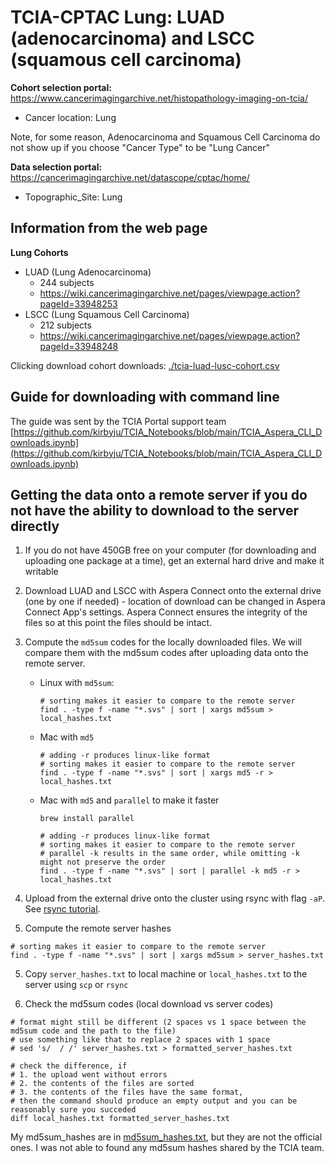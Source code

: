 
# TCIA-CPTAC Lung: LUAD (adenocarcinoma) and LSCC (squamous cell carcinoma)

**Cohort selection portal:** https://www.cancerimagingarchive.net/histopathology-imaging-on-tcia/
* Cancer location: Lung

Note, for some reason, Adenocarcinoma and Squamous Cell Carcinoma do not show up if you choose "Cancer Type" to be "Lung Cancer"


**Data selection portal:** https://cancerimagingarchive.net/datascope/cptac/home/
* Topographic_Site: Lung


## Information from the web page

**Lung Cohorts**
* LUAD (Lung Adenocarcinoma)
	* 244 subjects
	* https://wiki.cancerimagingarchive.net/pages/viewpage.action?pageId=33948253
* LSCC (Lung Squamous Cell Carcinoma)
	* 212 subjects
	* https://wiki.cancerimagingarchive.net/pages/viewpage.action?pageId=33948248

Clicking download cohort downloads: [./tcia-luad-lusc-cohort.csv](./tcia-luad-lusc-cohort.csv)

## Guide for downloading with command line

The guide was sent by the TCIA Portal support team
[https://github.com/kirbyju/TCIA_Notebooks/blob/main/TCIA_Aspera_CLI_Downloads.ipynb](https://github.com/kirbyju/TCIA_Notebooks/blob/main/TCIA_Aspera_CLI_Downloads.ipynb)

## Getting the data onto a remote server if you do not have the ability to download to the server directly

1. If you do not have 450GB free on your computer (for downloading and uploading one package at a time), get an external hard drive and make it writable
2. Download LUAD and LSCC with Aspera Connect onto the external drive (one by one if needed) - location of download can be changed in Aspera Connect App's settings. Aspera Connect ensures the integrity of the files so at this point the files should be intact.
3. Compute the `md5sum` codes for the locally downloaded files. We will compare them with the md5sum codes after uploading data onto the remote server.
    * Linux with `md5sum`: 
        ```shell
        # sorting makes it easier to compare to the remote server
        find . -type f -name "*.svs" | sort | xargs md5sum > local_hashes.txt
        ```
    * Mac with `md5`
        ```shell
        # adding -r produces linux-like format
        # sorting makes it easier to compare to the remote server
        find . -type f -name "*.svs" | sort | xargs md5 -r > local_hashes.txt
        ```
    * Mac with `md5` and `parallel` to make it faster
        ```shell
        brew install parallel

        # adding -r produces linux-like format
        # sorting makes it easier to compare to the remote server
        # parallel -k results in the same order, while omitting -k might not preserve the order
        find . -type f -name "*.svs" | sort | parallel -k md5 -r > local_hashes.txt
        ```

3. Upload from the external drive onto the cluster using rsync with flag `-aP`. See [rsync tutorial](https://www.digitalocean.com/community/tutorials/how-to-use-rsync-to-sync-local-and-remote-directories).

4. Compute the remote server hashes
```shell
# sorting makes it easier to compare to the remote server
find . -type f -name "*.svs" | sort | xargs md5sum > server_hashes.txt
```

5. Copy `server_hashes.txt` to local machine or `local_hashes.txt` to the server using `scp` or `rsync`

4. Check the md5sum codes (local download vs server codes)
```
# format might still be different (2 spaces vs 1 space between the md5sum code and the path to the file)
# use something like that to replace 2 spaces with 1 space
# sed 's/  / /' server_hashes.txt > formatted_server_hashes.txt

# check the difference, if
# 1. the upload went without errors
# 2. the contents of the files are sorted 
# 3. the contents of the files have the same format, 
# then the command should produce an empty output and you can be reasonably sure you succeded
diff local_hashes.txt formatted_server_hashes.txt
```

My md5sum_hashes are in [md5sum_hashes.txt](./md5sum_hashes.txt), but they are not the official ones. I was not able to found any md5sum hashes shared by the TCIA team.